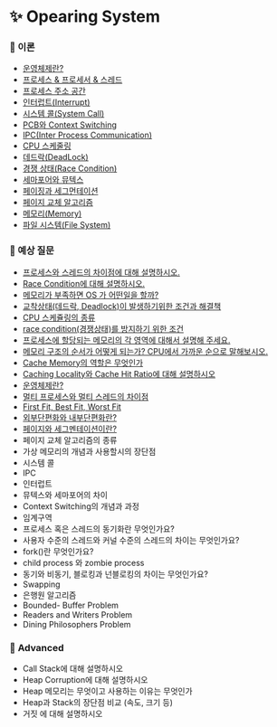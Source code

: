 # ✨ Opearing System

### 📌 이론

- [운영체제란?](https://github.com/SeoYeonBae/CS_study/blob/main/OperatingSystem/%ec%9a%b4%ec%98%81%ec%b2%b4%ec%a0%9c%eb%9e%80.md)
- [프로세스 & 프로세서 & 스레드](https://github.com/SeoYeonBae/CS_study/blob/main/OperatingSystem/%ED%94%84%EB%A1%9C%EC%84%B8%EC%8A%A4%2C%20%ED%94%84%EB%A1%9C%EC%84%B8%EC%84%9C%20%EA%B7%B8%EB%A6%AC%EA%B3%A0%20%EC%8A%A4%EB%A0%88%EB%93%9C.md)
- [프로세스 주소 공간](https://github.com/SeoYeonBae/CS_study/blob/main/OperatingSystem/%ED%94%84%EB%A1%9C%EC%84%B8%EC%8A%A4%20%EC%A3%BC%EC%86%8C%20%EA%B3%B5%EA%B0%84.md)
- [인터럽트(Interrupt)](<https://github.com/SeoYeonBae/CS_study/blob/main/OperatingSystem/%ec%9d%b8%ed%84%b0%eb%9f%bd%ed%8a%b8(Interrupt).md>)
- [시스템 콜(System Call)](<https://github.com/SeoYeonBae/CS_study/blob/main/OperatingSystem/%EC%8B%9C%EC%8A%A4%ED%85%9C%20%EC%BD%9C(System%20Call).md>)
- [PCB와 Context Switching](https://github.com/SeoYeonBae/CS_study/blob/main/OperatingSystem/PCB%20%EC%99%80%20Context%20Switching.md)
- [IPC(Inter Process Communication)](<https://github.com/SeoYeonBae/CS_study/blob/main/OperatingSystem/IPC(Inter%20Process%20Communication).md>)
- [CPU 스케줄링](https://github.com/SeoYeonBae/CS_study/blob/main/OperatingSystem/CPU%EC%8A%A4%EC%BC%80%EC%A4%84%EB%A7%81.md)
- [데드락(DeadLock)](<https://github.com/SeoYeonBae/CS_study/blob/main/OperatingSystem/%EB%8D%B0%EB%93%9C%EB%9D%BD(DeadLock).md>)
- [경쟁 상태(Race Condition)](<https://github.com/SeoYeonBae/CS_study/blob/main/OperatingSystem/%EA%B2%BD%EC%9F%81%20%EC%83%81%ED%83%9C(Race%20Condition).md>)
- [세마포어와 뮤텍스](https://github.com/SeoYeonBae/CS_study/blob/main/OperatingSystem/%EC%84%B8%EB%A7%88%ED%8F%AC%EC%96%B4%EC%99%80%20%EB%AE%A4%ED%85%8D%EC%8A%A4.md)
- [페이징과 세그먼테이션](https://github.com/SeoYeonBae/CS_study/blob/main/OperatingSystem/%ED%8E%98%EC%9D%B4%EC%A7%95%EA%B3%BC%20%EC%84%B8%EA%B7%B8%EB%A8%BC%ED%85%8C%EC%9D%B4%EC%85%98.md)
- [페이지 교체 알고리즘](https://github.com/SeoYeonBae/CS_study/blob/main/OperatingSystem/%ED%8E%98%EC%9D%B4%EC%A7%80%20%EA%B5%90%EC%B2%B4%20%EC%95%8C%EA%B3%A0%EB%A6%AC%EC%A6%98.md)
- [메모리(Memory)](https://github.com/SeoYeonBae/CS_study/blob/main/OperatingSystem/%EB%A9%94%EB%AA%A8%EB%A6%AC(Memory).md)
- [파일 시스템(File System)](https://github.com/SeoYeonBae/CS_study/blob/main/OperatingSystem/%ED%8C%8C%EC%9D%BC%EC%8B%9C%EC%8A%A4%ED%85%9C.md)

### 📌 예상 질문

- [프로세스와 스레드의 차이점에 대해 설명하시오.](https://github.com/SeoYeonBae/CS_study/issues/15)
- [Race Condition에 대해 설명하시오.](https://github.com/SeoYeonBae/CS_study/issues/16)
- [메모리가 부족하면 OS 가 어떤일을 할까?](https://github.com/SeoYeonBae/CS_study/issues/17)
- [교착상태(데드락, Deadlock)이 발생하기위한 조건과 해결책](https://github.com/SeoYeonBae/CS_study/issues/18)
- [CPU 스케쥴링의 종류](https://github.com/SeoYeonBae/CS_study/issues/19)
- [race condition(경쟁상태)를 방지하기 위한 조건](https://github.com/SeoYeonBae/CS_study/issues/20)
- [프로세스에 할당되는 메모리의 각 영역에 대해서 설명해 주세요.](https://github.com/SeoYeonBae/CS_study/issues/21)
- [메모리 구조의 순서가 어떻게 되는가? CPU에서 가까운 순으로 말해보시오.](https://github.com/SeoYeonBae/CS_study/issues/22)
- [Cache Memory의 역할은 무엇인가](https://github.com/SeoYeonBae/CS_study/issues/23)
- [Caching Locality와 Cache Hit Ratio에 대해 설명하시오](https://github.com/SeoYeonBae/CS_study/issues/24)
- [운영체제란?](https://github.com/SeoYeonBae/CS_study/issues/25)
- [멀티 프로세스와 멀티 스레드의 차이점](https://github.com/SeoYeonBae/CS_study/issues/26)
- [First Fit, Best Fit, Worst Fit](https://github.com/SeoYeonBae/CS_study/issues/27)
- [외부단편화와 내부단편화란?](https://github.com/SeoYeonBae/CS_study/issues/28)
- [페이지와 세그멘테이션이란?](https://github.com/SeoYeonBae/CS_study/issues/29)
- 페이지 교체 알고리즘의 종류
- 가상 메모리의 개념과 사용할시의 장단점
- 시스템 콜
- IPC
- 인터럽트
- 뮤텍스와 세마포어의 차이
- Context Switching의 개념과 과정
- 임계구역
- 프로세스 혹은 스레드의 동기화란 무엇인가요?
- 사용자 수준의 스레드와 커널 수준의 스레드의 차이는 무엇인가요?
- fork()란 무엇인가요?
- child process 와 zombie process
- 동기와 비동기, 블로킹과 넌블로킹의 차이는 무엇인가요?
- Swapping
- 은행원 알고리즘
- Bounded- Buffer Problem
- Readers and Writers Problem
- Dining Philosophers Problem

### 📌 **Advanced**

- Call Stack에 대해 설명하시오
- Heap Corruption에 대해 설명하시오
- Heap 메모리는 무엇이고 사용하는 이유는 무엇인가
- Heap과 Stack의 장단점 비교 (속도, 크기 등)
- 거짓 에 대해 설명하시오
